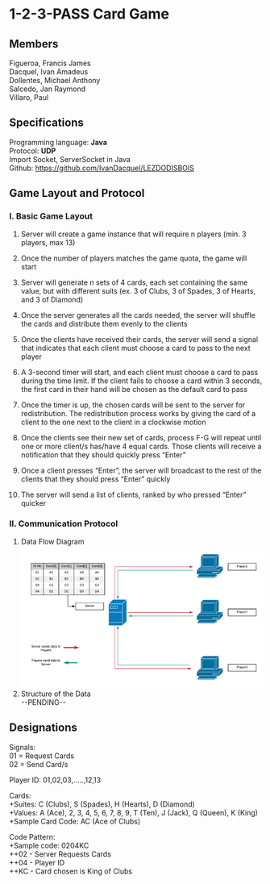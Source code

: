 # 1-2-3-PASS Card Game

## Members

Figueroa, Francis James <br />
Dacquel, Ivan Amadeus <br />
Dollentes, Michael Anthony <br />
Salcedo, Jan Raymond <br />
Villaro, Paul

## Specifications

Programming language: **Java** <br />
Protocol: **UDP** <br />
Import Socket, ServerSocket in Java <br />
Github: https://github.com/IvanDacquel/LEZDODISBOIS

## Game Layout and Protocol

### I. Basic Game Layout

1. Server will create a game instance that will require n players (min. 3 players, max 13)

2. Once the number of players matches the game quota, the game will start

3. Server will generate n sets of 4 cards, each set containing the same value, but with different suits (ex. 3 of Clubs, 3 of Spades, 3 of Hearts, and 3 of Diamond)

4. Once the server generates all the cards needed, the server will shuffle the cards and distribute them evenly to the clients

5. Once the clients have received their cards, the server will send a signal that indicates that each client must choose a card to pass to the next player

6. A 3-second timer will start, and each client must choose a card to pass during the time limit. If the client fails to choose a card within 3 seconds, the first card in their hand will be chosen as the default card to pass

7. Once the timer is up, the chosen cards will be sent to the server for redistribution. The redistribution process works by giving the card of a client to the one next to the client in a clockwise motion

8. Once the clients see their new set of cards, process F-G will repeat until one or more client/s has/have 4 equal cards. Those clients will receive a notification that they should quickly press “Enter”

9. Once a client presses “Enter”, the server will broadcast to the rest of the clients that they should press “Enter” quickly

10. The server will send a list of clients, ranked by who pressed “Enter” quicker

### II. Communication Protocol

1. Data Flow Diagram <br />
![alt text](https://github.com/IvanDacquel/LEZDODISBOIS/blob/master/diagram.png "Data Flow Diagram")<br />
2. Structure of the Data <br />
--PENDING--

## Designations
  
Signals: <br />
  01 = Request Cards <br />
  02 = Send Card/s <br />
  
Player ID: 01,02,03,.....,12,13 <br />

Cards: <br />
  +Suites: C (Clubs), S (Spades), H (Hearts), D (Diamond) <br />
  +Values: A (Ace), 2, 3, 4, 5, 6, 7, 8, 9, T (Ten), J (Jack), Q (Queen), K (King) <br />
  +Sample Card Code: AC (Ace of Clubs) <br />

Code Pattern: <br />
  +Sample code: 0204KC <br />
    ++02 - Server Requests Cards <br />
    ++04 - Player ID <br />
    ++KC - Card chosen is King of Clubs <br />

